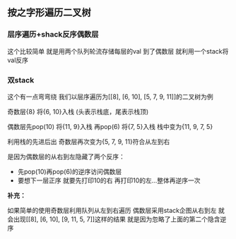 ## 按之字形遍历二叉树

### 层序遍历+shack反序偶数层

这个比较简单 就是用两个队列轮流存储每层的val 到了偶数层 就利用一个stack将val反序

### 双stack

这个有一点弯弯绕 我们以层序遍历为[[8], [6, 10], [5, 7, 9, 11]]的二叉树为例

奇数层{8} 将{6, 10}入栈 (头表示栈底，尾表示栈顶)

偶数层先pop(10) 将{11, 9}入栈 再pop(6) 将{7, 5}入栈 栈中变为{11, 9, 7, 5}

利用栈的先进后出 奇数层再次变为{5, 7, 9, 11}符合从左到右

是因为偶数层的从右到左隐藏了两个反序：

- 先pop(10)再pop(6)的逆序访问偶数层
- 要想下一层正序 就要先打印10的右 再打印10的左...整体再逆序一次

**补充：**

如果简单的使用奇数层利用队列从左到右遍历 偶数层采用stack企图从右到左 就会出现[[8], [6, 10], [9, 11, 5, 7]]这样的结果 就是因为忽略了上面的第二个隐含逆序
